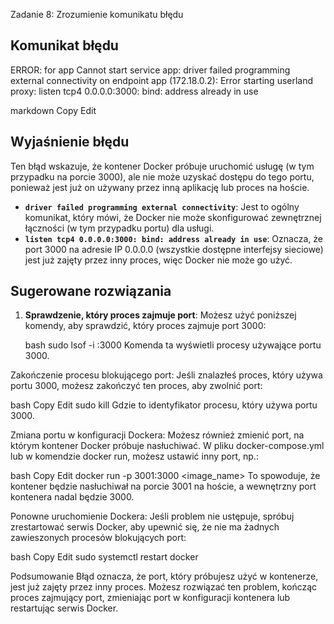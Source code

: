 Zadanie 8: Zrozumienie komunikatu błędu

##  Komunikat błędu

ERROR: for app Cannot start service app: driver failed programming external connectivity on endpoint app (172.18.0.2): Error starting userland proxy: listen tcp4 0.0.0.0:3000: bind: address already in use

markdown
Copy
Edit

##  Wyjaśnienie błędu

Ten błąd wskazuje, że kontener Docker próbuje uruchomić usługę (w tym przypadku na porcie 3000), ale nie może uzyskać dostępu do tego portu, ponieważ jest już on używany przez inną aplikację lub proces na hoście.

- **`driver failed programming external connectivity`**: Jest to ogólny komunikat, który mówi, że Docker nie może skonfigurować zewnętrznej łączności (w tym przypadku portu) dla usługi.
- **`listen tcp4 0.0.0.0:3000: bind: address already in use`**: Oznacza, że port 3000 na adresie IP 0.0.0.0 (wszystkie dostępne interfejsy sieciowe) jest już zajęty przez inny proces, więc Docker nie może go użyć.

##  Sugerowane rozwiązania

1. **Sprawdzenie, który proces zajmuje port**:
   Możesz użyć poniższej komendy, aby sprawdzić, który proces zajmuje port 3000:

   bash
   sudo lsof -i :3000
Komenda ta wyświetli procesy używające portu 3000.

Zakończenie procesu blokującego port:
Jeśli znalazłeś proces, który używa portu 3000, możesz zakończyć ten proces, aby zwolnić port:

bash
Copy
Edit
sudo kill <PID>
Gdzie <PID> to identyfikator procesu, który używa portu 3000.

Zmiana portu w konfiguracji Dockera:
Możesz również zmienić port, na którym kontener Docker próbuje nasłuchiwać. W pliku docker-compose.yml lub w komendzie docker run, możesz ustawić inny port, np.:

bash
Copy
Edit
docker run -p 3001:3000 <image_name>
To spowoduje, że kontener będzie nasłuchiwał na porcie 3001 na hoście, a wewnętrzny port kontenera nadal będzie 3000.

Ponowne uruchomienie Dockera:
Jeśli problem nie ustępuje, spróbuj zrestartować serwis Docker, aby upewnić się, że nie ma żadnych zawieszonych procesów blokujących port:

bash
Copy
Edit
sudo systemctl restart docker

 Podsumowanie
Błąd oznacza, że port, który próbujesz użyć w kontenerze, jest już zajęty przez inny proces. Możesz rozwiązać ten problem, kończąc proces zajmujący port, zmieniając port w konfiguracji kontenera lub restartując serwis Docker.

